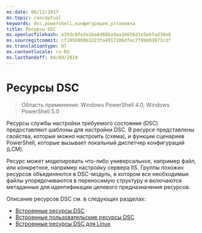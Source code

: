 ```yaml
---
ms.date: 06/12/2017
ms.topic: conceptual
keywords: dsc,powershell,конфигурация,установка
title: Ресурсы DSC
ms.openlocfilehash: e393c8fe2e1ba8d68ba9aa1b656d1e5ebfad30e8
ms.sourcegitcommit: cf195b090b3223fa4917206dfec7f0b603873cdf
ms.translationtype: HT
ms.contentlocale: ru-RU
ms.lasthandoff: 04/09/2018
---
```

# <a name="dsc-resources"></a>Ресурсы DSC

>Область применения: Windows PowerShell 4.0, Windows PowerShell 5.0

Ресурсы службы настройки требуемого состояния (DSC) предоставляют шаблоны для настройки DSC. В ресурсе представлены свойства, которые можно настроить (схема), и функции сценариев PowerShell, которые вызывает локальный диспетчер конфигураций (LCM).

Ресурс может моделировать что-либо универсальное, например файл, или конкретное, например настройку сервера IIS.  Группы похожих ресурсов объединяются в DSC-модуль, в котором все необходимые файлы упорядочиваются в переносимую структуру и включаются метаданные для идентификации целевого предназначения ресурсов.

Описание ресурсов DSC см. в следующих разделах:

- [Встроенные ресурсы DSC](builtInResource.md)
- [Встроенные пользовательские ресурсы DSC](authoringResource.md)
- [Встроенные ресурсы DSC для Linux](lnxBuiltInResources.md)